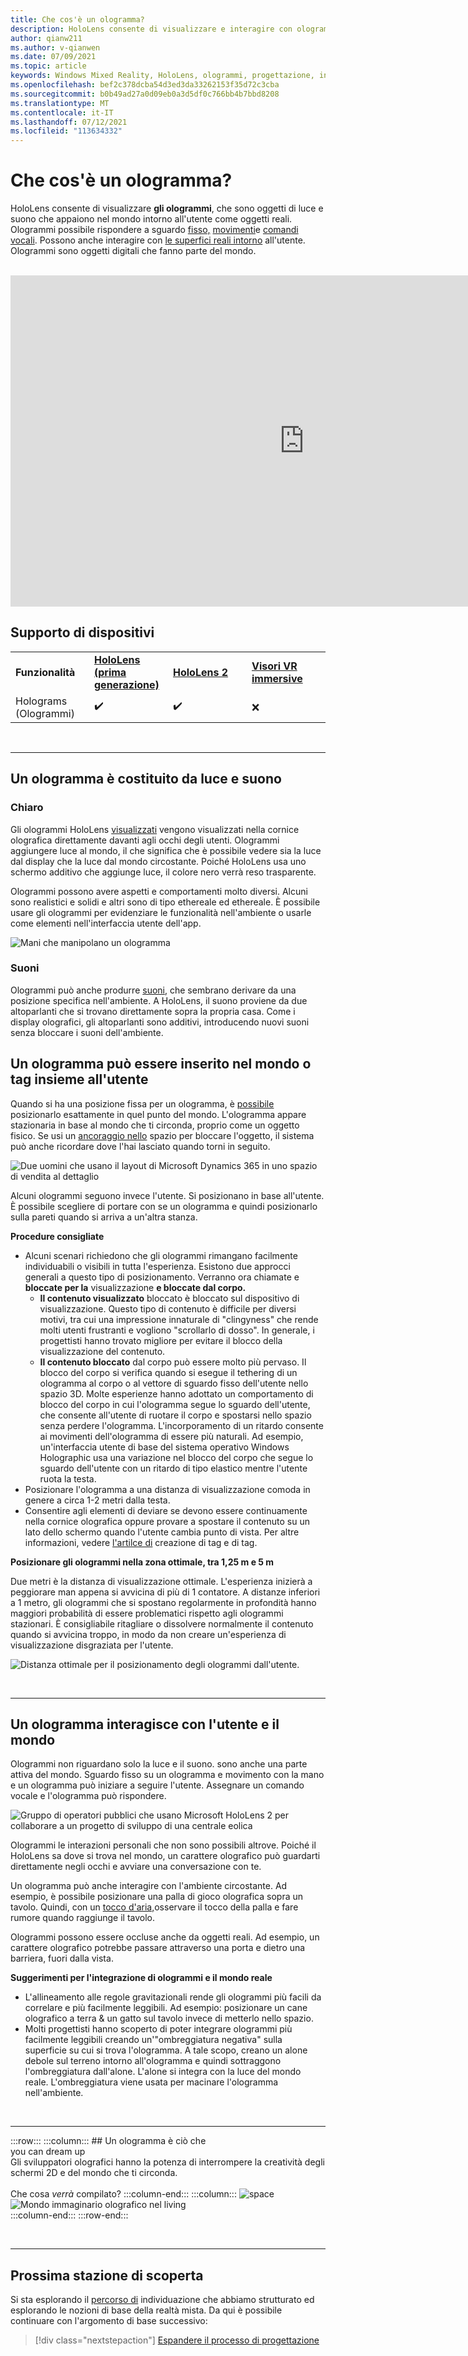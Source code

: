 ```yaml
---
title: Che cos'è un ologramma?
description: HoloLens consente di visualizzare e interagire con ologrammi tridimensionali, oggetti fatti di luce e suono che appaiono nel mondo che ti circonda.
author: qianw211
ms.author: v-qianwen
ms.date: 07/09/2021
ms.topic: article
keywords: Windows Mixed Reality, HoloLens, ologrammi, progettazione, interazione, visore VR di realtà mista, visore VR windows di realtà mista, che cos'è la realtà aumentata
ms.openlocfilehash: bef2c378dcba54d3ed3da33262153f35d72c3cba
ms.sourcegitcommit: b0b49ad27a0d09eb0a3d5df0c766bb4b7bbd8208
ms.translationtype: MT
ms.contentlocale: it-IT
ms.lasthandoff: 07/12/2021
ms.locfileid: "113634332"
---
```

# <a name="what-is-a-hologram"></a>Che cos'è un ologramma?

HoloLens consente di visualizzare **gli ologrammi**, che sono oggetti di luce e suono che appaiono nel mondo intorno all'utente come oggetti reali. Ologrammi possibile rispondere a sguardo [fisso,](../design/gaze-and-commit.md) [movimenti](../design/gaze-and-commit.md#composite-gestures)e [comandi vocali](../design/voice-input.md). Possono anche interagire con [le superfici reali intorno](../design/spatial-mapping.md) all'utente. Ologrammi sono oggetti digitali che fanno parte del mondo.

<br>

<iframe width="940" height="530" src="https://www.youtube.com/embed/MVXH5V8MVQo" frameborder="0" allow="accelerometer; autoplay; encrypted-media; gyroscope; picture-in-picture" allowfullscreen></iframe>

<br>

## <a name="device-support"></a>Supporto di dispositivi

<table>
    <colgroup>
    <col width="25%" />
    <col width="25%" />
    <col width="25%" />
    <col width="25%" />
    </colgroup>
    <tr>
        <td><strong>Funzionalità</strong></td>
        <td><a href="/hololens/hololens1-hardware"><strong>HoloLens (prima generazione)</strong></a></td>
        <td><a href="/hololens/hololens2-hardware"><strong>HoloLens 2</strong></td>
        <td><a href="../discover/immersive-headset-hardware-details.md"><strong>Visori VR immersive</strong></a></td>
    </tr>
     <tr>
        <td>Holograms (Ologrammi)</td>
        <td>✔️</td>
        <td>✔️</td>
        <td>❌</td>
    </tr>
</table>

<br>

---

## <a name="a-hologram-is-made-of-light-and-sound"></a>Un ologramma è costituito da luce e suono

### <a name="light"></a>Chiaro

Gli ologrammi HoloLens [visualizzati](../develop/platform-capabilities-and-apis/rendering.md) vengono visualizzati nella cornice olografica direttamente davanti agli occhi degli utenti. Ologrammi aggiungere luce al mondo, il che significa che è possibile vedere sia la luce dal display che la luce dal mondo circostante. Poiché HoloLens usa uno schermo additivo che aggiunge luce, il colore nero verrà reso trasparente. 

Ologrammi possono avere aspetti e comportamenti molto diversi. Alcuni sono realistici e solidi e altri sono di tipo ethereale ed ethereale. È possibile usare gli ologrammi per evidenziare le funzionalità nell'ambiente o usarle come elementi nell'interfaccia utente dell'app.

![Mani che manipolano un ologramma](images/hologram-hands-940px.jpg)

### <a name="sound"></a>Suoni

Ologrammi può anche produrre [suoni](../design/spatial-sound.md), che sembrano derivare da una posizione specifica nell'ambiente. A HoloLens, il suono proviene da due altoparlanti che si trovano direttamente sopra la propria casa. Come i display olografici, gli altoparlanti sono additivi, introducendo nuovi suoni senza bloccare i suoni dell'ambiente.

## <a name="a-hologram-can-be-placed-in-the-world-or-tag-along-with-you"></a>Un ologramma può essere inserito nel mondo o tag insieme all'utente

Quando si ha una posizione fissa per un ologramma, è [possibile](../design/coordinate-systems.md) posizionarlo esattamente in quel punto del mondo. L'ologramma appare stazionaria in base al mondo che ti circonda, proprio come un oggetto fisico. Se usi un [ancoraggio nello](../design/coordinate-systems.md#spatial-anchors) spazio per bloccare l'oggetto, il sistema può anche ricordare dove l'hai lasciato quando torni in seguito.

![Due uomini che usano il layout di Microsoft Dynamics 365 in uno spazio di vendita al dettaglio](images/HLS19_retailLayoutHologram_001-940px.jpg)

Alcuni ologrammi seguono invece l'utente. Si posizionano in base all'utente. È possibile scegliere di portare con se un ologramma e quindi posizionarlo sulla pareti quando si arriva a un'altra stanza.

**Procedure consigliate**

* Alcuni scenari richiedono che gli ologrammi rimangano facilmente individuabili o visibili in tutta l'esperienza. Esistono due approcci generali a questo tipo di posizionamento. Verranno ora chiamate e **bloccate per la** visualizzazione **e bloccate dal corpo.**
   * **Il contenuto visualizzato** bloccato è bloccato sul dispositivo di visualizzazione. Questo tipo di contenuto è difficile per diversi motivi, tra cui una impressione innaturale di "clingyness" che rende molti utenti frustranti e vogliono "scrollarlo di dosso". In generale, i progettisti hanno trovato migliore per evitare il blocco della visualizzazione del contenuto.
   * **Il contenuto bloccato** dal corpo può essere molto più pervaso. Il blocco del corpo si verifica quando si esegue il tethering di un ologramma al corpo o al vettore di sguardo fisso dell'utente nello spazio 3D. Molte esperienze hanno adottato un comportamento di blocco del corpo in cui l'ologramma segue lo sguardo dell'utente, che consente all'utente di ruotare il corpo e spostarsi nello spazio senza perdere l'ologramma. L'incorporamento di un ritardo consente ai movimenti dell'ologramma di essere più naturali. Ad esempio, un'interfaccia utente di base del sistema operativo Windows Holographic usa una variazione nel blocco del corpo che segue lo sguardo dell'utente con un ritardo di tipo elastico mentre l'utente ruota la testa.
* Posizionare l'ologramma a una distanza di visualizzazione comoda in genere a circa 1-2 metri dalla testa.
* Consentire agli elementi di deviare se devono essere continuamente nella cornice olografica oppure provare a spostare il contenuto su un lato dello schermo quando l'utente cambia punto di vista. Per altre informazioni, vedere [l'artilce di](../design/billboarding-and-tag-along.md) creazione di tag e di tag.

**Posizionare gli ologrammi nella zona ottimale, tra 1,25 m e 5 m**

Due metri è la distanza di visualizzazione ottimale. L'esperienza inizierà a peggiorare man appena si avvicina di più di 1 contatore. A distanze inferiori a 1 metro, gli ologrammi che si spostano regolarmente in profondità hanno maggiori probabilità di essere problematici rispetto agli ologrammi stazionari. È consigliabile ritagliare o dissolvere normalmente il contenuto quando si avvicina troppo, in modo da non creare un'esperienza di visualizzazione disgraziata per l'utente.

![Distanza ottimale per il posizionamento degli ologrammi dall'utente.](images/distanceguiderendering-950px.png)

<br>

---

## <a name="a-hologram-interacts-with-you-and-your-world"></a>Un ologramma interagisce con l'utente e il mondo

Ologrammi non riguardano solo la luce e il suono. sono anche una parte attiva del mondo. Sguardo fisso su un ologramma e movimento con la mano e un ologramma può iniziare a seguire l'utente. Assegnare un comando vocale e l'ologramma può rispondere.

![Gruppo di operatori pubblici che usano Microsoft HoloLens 2 per collaborare a un progetto di sviluppo di una centrale eolica](images/HLS19_governmentUtilitiesHologram_001-940px.jpg)

Ologrammi le interazioni personali che non sono possibili altrove. Poiché il HoloLens sa dove si trova nel mondo, un carattere olografico può guardarti direttamente negli occhi e avviare una conversazione con te.

Un ologramma può anche interagire con l'ambiente circostante. Ad esempio, è possibile posizionare una palla di gioco olografica sopra un tavolo. Quindi, con un [tocco d'aria,](../design/gaze-and-commit.md#composite-gestures)osservare il tocco della palla e fare rumore quando raggiunge il tavolo.

Ologrammi possono essere occluse anche da oggetti reali. Ad esempio, un carattere olografico potrebbe passare attraverso una porta e dietro una barriera, fuori dalla vista.

**Suggerimenti per l'integrazione di ologrammi e il mondo reale**

* L'allineamento alle regole gravitazionali rende gli ologrammi più facili da correlare e più facilmente leggibili. Ad esempio: posizionare un cane olografico a terra & un gatto sul tavolo invece di metterlo nello spazio.
* Molti progettisti hanno scoperto di poter integrare ologrammi più facilmente leggibili creando un'"ombreggiatura negativa" sulla superficie su cui si trova l'ologramma. A tale scopo, creano un alone debole sul terreno intorno all'ologramma e quindi sottraggono l'ombreggiatura dall'alone. L'alone si integra con la luce del mondo reale. L'ombreggiatura viene usata per macinare l'ologramma nell'ambiente.

<br>

---

:::row:::
    :::column:::
        ## <a name="a-hologram-is-what-bryou-can-dream-upbr"></a>Un ologramma è ciò che <br>you can dream up<br>
        Gli sviluppatori olografici hanno la potenza di interrompere la creatività degli schermi 2D e del mondo che ti circonda.<br><br>
        Che cosa *verrà* compilato?
    :::column-end:::
        :::column:::
        ![space](images/spacer-20x582.png)<br>
       ![Mondo immaginario olografico nel living](images/designoverview.jpg)<br>
    :::column-end:::
:::row-end:::

<br>

---

## <a name="next-discovery-checkpoint"></a>Prossima stazione di scoperta

Si sta esplorando il [percorso di](get-started-with-mr.md) individuazione che abbiamo strutturato ed esplorando le nozioni di base della realtà mista. Da qui è possibile continuare con l'argomento di base successivo: 

> [!div class="nextstepaction"]
> [Espandere il processo di progettazione](case-study-expanding-the-design-process-for-mixed-reality.md)